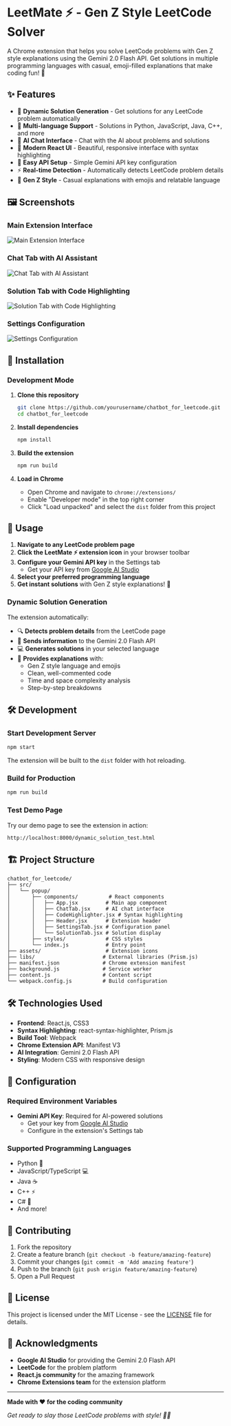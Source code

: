 # LeetMate ⚡ - Gen Z Style LeetCode Solver

A Chrome extension that helps you solve LeetCode problems with Gen Z style explanations using the Gemini 2.0 Flash API. Get solutions in multiple programming languages with casual, emoji-filled explanations that make coding fun! 🚀

## ✨ Features

- 🚀 **Dynamic Solution Generation** - Get solutions for any LeetCode problem automatically
- 🧠 **Multi-language Support** - Solutions in Python, JavaScript, Java, C++, and more
- 💬 **AI Chat Interface** - Chat with the AI about problems and solutions
- 🎨 **Modern React UI** - Beautiful, responsive interface with syntax highlighting
- 🔑 **Easy API Setup** - Simple Gemini API key configuration
- ⚡ **Real-time Detection** - Automatically detects LeetCode problem details
- 🎯 **Gen Z Style** - Casual explanations with emojis and relatable language

## 🖼️ Screenshots

### Main Extension Interface
![Main Extension Interface](sampleimages/Screenshot%202025-08-10%20152209.png)

### Chat Tab with AI Assistant
![Chat Tab with AI Assistant](sampleimages/Screenshot%202025-08-10%20152252.png)

### Solution Tab with Code Highlighting
![Solution Tab with Code Highlighting](sampleimages/Screenshot%202025-08-10%20152300.png)

### Settings Configuration
![Settings Configuration](sampleimages/Screenshot%202025-08-10%20153133.png)

## 🚀 Installation

### Development Mode

1. **Clone this repository**
   ```bash
   git clone https://github.com/yourusername/chatbot_for_leetcode.git
   cd chatbot_for_leetcode
   ```

2. **Install dependencies**
   ```bash
   npm install
   ```

3. **Build the extension**
   ```bash
   npm run build
   ```

4. **Load in Chrome**
   - Open Chrome and navigate to `chrome://extensions/`
   - Enable "Developer mode" in the top right corner
   - Click "Load unpacked" and select the `dist` folder from this project

## 📖 Usage

1. **Navigate to any LeetCode problem page**
2. **Click the LeetMate ⚡ extension icon** in your browser toolbar
3. **Configure your Gemini API key** in the Settings tab
   - Get your API key from [Google AI Studio](https://aistudio.google.com/app/apikey)
4. **Select your preferred programming language**
5. **Get instant solutions** with Gen Z style explanations! 🎉

### Dynamic Solution Generation

The extension automatically:
- 🔍 **Detects problem details** from the LeetCode page
- 📡 **Sends information** to the Gemini 2.0 Flash API
- 💻 **Generates solutions** in your selected language
- 📝 **Provides explanations** with:
  - Gen Z style language and emojis
  - Clean, well-commented code
  - Time and space complexity analysis
  - Step-by-step breakdowns

## 🛠️ Development

### Start Development Server
```bash
npm start
```
The extension will be built to the `dist` folder with hot reloading.

### Build for Production
```bash
npm run build
```

### Test Demo Page
Try our demo page to see the extension in action:
```
http://localhost:8000/dynamic_solution_test.html
```

## 🏗️ Project Structure

```
chatbot_for_leetcode/
├── src/
│   └── popup/
│       ├── components/          # React components
│       │   ├── App.jsx         # Main app component
│       │   ├── ChatTab.jsx     # AI chat interface
│       │   ├── CodeHighlighter.jsx # Syntax highlighting
│       │   ├── Header.jsx      # Extension header
│       │   ├── SettingsTab.jsx # Configuration panel
│       │   └── SolutionTab.jsx # Solution display
│       ├── styles/             # CSS styles
│       └── index.js            # Entry point
├── assets/                     # Extension icons
├── libs/                      # External libraries (Prism.js)
├── manifest.json              # Chrome extension manifest
├── background.js              # Service worker
├── content.js                 # Content script
└── webpack.config.js          # Build configuration
```

## 🛠️ Technologies Used

- **Frontend**: React.js, CSS3
- **Syntax Highlighting**: react-syntax-highlighter, Prism.js
- **Build Tool**: Webpack
- **Chrome Extension API**: Manifest V3
- **AI Integration**: Gemini 2.0 Flash API
- **Styling**: Modern CSS with responsive design

## 🔧 Configuration

### Required Environment Variables
- **Gemini API Key**: Required for AI-powered solutions
  - Get your key from [Google AI Studio](https://aistudio.google.com/app/apikey)
  - Configure in the extension's Settings tab

### Supported Programming Languages
- Python 🐍
- JavaScript/TypeScript 💻
- Java ☕
- C++ ⚡
- C# 🔷
- And more!

## 🤝 Contributing

1. Fork the repository
2. Create a feature branch (`git checkout -b feature/amazing-feature`)
3. Commit your changes (`git commit -m 'Add amazing feature'`)
4. Push to the branch (`git push origin feature/amazing-feature`)
5. Open a Pull Request

## 📝 License

This project is licensed under the MIT License - see the [LICENSE](LICENSE) file for details.

## 🙏 Acknowledgments

- **Google AI Studio** for providing the Gemini 2.0 Flash API
- **LeetCode** for the problem platform
- **React.js community** for the amazing framework
- **Chrome Extensions team** for the extension platform

---

**Made with ❤️ for the coding community**

*Get ready to slay those LeetCode problems with style! 💅✨*